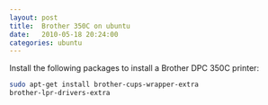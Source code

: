 ```yaml
---
layout: post
title:  Brother 350C on ubuntu
date:   2010-05-18 20:24:00
categories: ubuntu
---
```


Install the following packages to install a Brother DPC 350C printer:


```bash
sudo apt-get install brother-cups-wrapper-extra
brother-lpr-drivers-extra
```